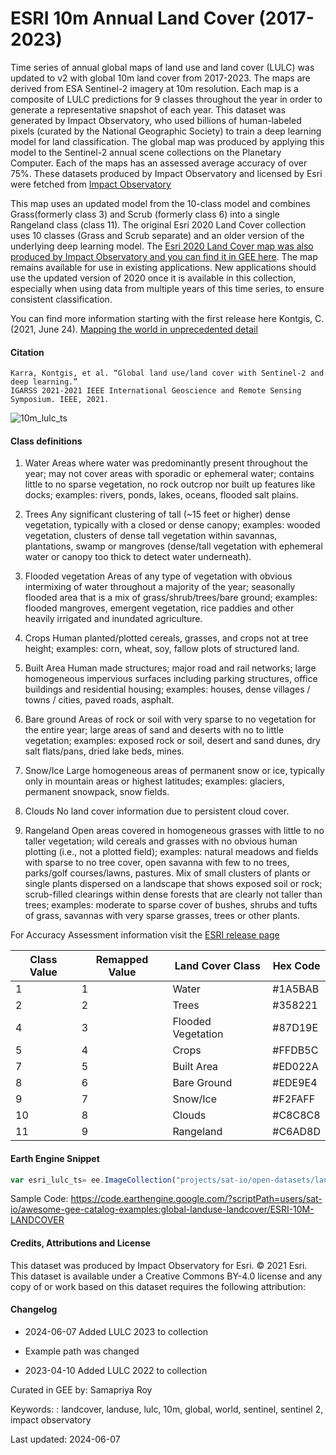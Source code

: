# ESRI 10m Annual Land Cover (2017-2023)

Time series of annual global maps of land use and land cover (LULC) was updated to v2 with global 10m land cover from 2017-2023. The maps are derived from ESA Sentinel-2 imagery at 10m resolution. Each map is a composite of LULC predictions for 9 classes throughout the year in order to generate a representative snapshot of each year. This dataset was generated by Impact Observatory, who used billions of human-labeled pixels (curated by the National Geographic Society) to train a deep learning model for land classification. The global map was produced by applying this model to the Sentinel-2 annual scene collections on the Planetary Computer. Each of the maps has an assessed average accuracy of over 75%. These datasets produced by Impact Observatory and licensed by Esri were fetched from [Impact Observatory](https://api.impactobservatory.com/stac-aws/collections/io-10m-annual-lulc/items)

This map uses an updated model from the 10-class model and combines Grass(formerly class 3) and Scrub (formerly class 6) into a single Rangeland class (class 11). The original Esri 2020 Land Cover collection uses 10 classes (Grass and Scrub separate) and an older version of the underlying deep learning model. The [Esri 2020 Land Cover map was also produced by Impact Observatory and you can find it in GEE here](https://samapriya.github.io/awesome-gee-community-datasets/projects/esrilc2020/). The map remains available for use in existing applications. New applications should use the updated version of 2020 once it is available in this collection, especially when using data from multiple years of this time series, to ensure consistent classification.

You can find more information starting with the first release here
Kontgis, C. (2021, June 24). [Mapping the world in unprecedented detail](https://caitlin-kontgis.medium.com/mapping-the-world-in-unprecedented-detail-7c0513205b90)


#### Citation

```
Karra, Kontgis, et al. “Global land use/land cover with Sentinel-2 and deep learning.”
IGARSS 2021-2021 IEEE International Geoscience and Remote Sensing Symposium. IEEE, 2021.
```

![10m_lulc_ts](https://user-images.githubusercontent.com/6677629/187349140-d571fe8e-e979-48cf-a1a1-2f3c06b957a0.gif)


#### Class definitions
1. Water
Areas where water was predominantly present throughout the year; may not cover areas with sporadic or ephemeral water; contains little to no sparse vegetation, no rock outcrop nor built up features like docks; examples: rivers, ponds, lakes, oceans, flooded salt plains.

2. Trees
Any significant clustering of tall (~15 feet or higher) dense vegetation, typically with a closed or dense canopy; examples: wooded vegetation,  clusters of dense tall vegetation within savannas, plantations, swamp or mangroves (dense/tall vegetation with ephemeral water or canopy too thick to detect water underneath).

4. Flooded vegetation
Areas of any type of vegetation with obvious intermixing of water throughout a majority of the year; seasonally flooded area that is a mix of grass/shrub/trees/bare ground; examples: flooded mangroves, emergent vegetation, rice paddies and other heavily irrigated and inundated agriculture.

5. Crops
Human planted/plotted cereals, grasses, and crops not at tree height; examples: corn, wheat, soy, fallow plots of structured land.

7. Built Area
Human made structures; major road and rail networks; large homogeneous impervious surfaces including parking structures, office buildings and residential housing; examples: houses, dense villages / towns / cities, paved roads, asphalt.

8. Bare ground
Areas of rock or soil with very sparse to no vegetation for the entire year; large areas of sand and deserts with no to little vegetation; examples: exposed rock or soil, desert and sand dunes, dry salt flats/pans, dried lake beds, mines.

9. Snow/Ice
Large homogeneous areas of permanent snow or ice, typically only in mountain areas or highest latitudes; examples: glaciers, permanent snowpack, snow fields.

10. Clouds
No land cover information due to persistent cloud cover.

11. Rangeland
Open areas covered in homogeneous grasses with little to no taller vegetation; wild cereals and grasses with no obvious human plotting (i.e., not a plotted field); examples: natural meadows and fields with sparse to no tree cover, open savanna with few to no trees, parks/golf courses/lawns, pastures. Mix of small clusters of plants or single plants dispersed on a landscape that shows exposed soil or rock; scrub-filled clearings within dense forests that are clearly not taller than trees; examples: moderate to sparse cover of bushes, shrubs and tufts of grass, savannas with very sparse grasses, trees or other plants.

For Accuracy Assessment information visit the [ESRI release page](https://www.arcgis.com/home/item.html?id=d3da5dd386d140cf93fc9ecbf8da5e31)

<center>

|Class Value|Remapped Value|Land Cover Class  |Hex Code|
|-----------|--------------|------------------|--------|
|1          |1             |Water             |#1A5BAB |
|2          |2             |Trees             |#358221 |
|4          |3             |Flooded Vegetation|#87D19E |
|5          |4             |Crops             |#FFDB5C |
|7          |5             |Built Area        |#ED022A |
|8          |6             |Bare Ground       |#EDE9E4 |
|9          |7             |Snow/Ice          |#F2FAFF |
|10         |8             |Clouds            |#C8C8C8 |
|11         |9             |Rangeland         |#C6AD8D |

</center>


#### Earth Engine Snippet

```js
var esri_lulc_ts= ee.ImageCollection("projects/sat-io/open-datasets/landcover/ESRI_Global-LULC_10m_TS");
```
Sample Code: https://code.earthengine.google.com/?scriptPath=users/sat-io/awesome-gee-catalog-examples:global-landuse-landcover/ESRI-10M-LANDCOVER

#### Credits, Attributions and License

This dataset was produced by Impact Observatory for Esri. © 2021 Esri. This dataset is available under a Creative Commons BY-4.0 license and any copy of or work based on this dataset requires the following attribution:


#### Changelog

- 2024-06-07 Added LULC 2023 to collection
- Example path was changed

- 2023-04-10 Added LULC 2022 to collection

Curated in GEE by: Samapriya Roy

Keywords: : landcover, landuse, lulc, 10m, global, world, sentinel, sentinel 2, impact observatory

Last updated: 2024-06-07
